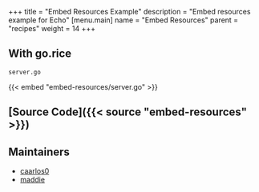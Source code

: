 +++
title = "Embed Resources Example"
description = "Embed resources example for Echo"
[menu.main]
  name = "Embed Resources"
  parent = "recipes"
  weight = 14
+++

## With go.rice

`server.go`

{{< embed "embed-resources/server.go" >}}

## [Source Code]({{< source "embed-resources" >}})

## Maintainers

- [caarlos0](https://github.com/caarlos0)
- [maddie](https://github.com/maddie)
